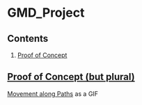# GMD_Project

## Contents

1. <a href=#poc>Proof of Concept

## Proof of Concept (but plural)<span id=poc/>

[Movement along Paths](https://gyazo.com/84d61d1690a667dd56beda202513d7ca) as a GIF